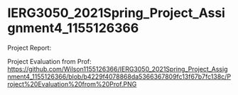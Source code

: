 # IERG3050_2021Spring_Project_Assignment4_1155126366

Project Report:


Project Evaluation from Prof:
https://github.com/Wilson1155126366/IERG3050_2021Spring_Project_Assignment4_1155126366/blob/b4229f4078868da5366367809fc13f67b7fc138c/Project%20Evaluation%20from%20Prof.PNG
